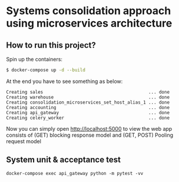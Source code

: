 # Systems consolidation approach using microservices architecture

## How to run this project?

Spin up the containers:

```sh
$ docker-compose up -d --build
```

At the end you have to see something as below:


```
Creating sales                                        ... done
Creating warehouse                                    ... done
Creating consolidation_microservices_set_host_alias_1 ... done
Creating accounting                                   ... done
Creating api_gateway                                  ... done
Creating celery_worker                                ... done
```

Now you can simply open [http://localhost:5000](http://localhost:5000) 
to view the web app consists of (GET) blocking response model and (GET, POST) Pooling request model


## System unit & acceptance test
```
docker-compose exec api_gateway python -m pytest -vv
```